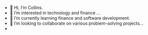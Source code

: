 - 👋 Hi, I’m Collins.
- 👀 I’m interested in technology and finance ...
- 🌱 I’m currently learning finance and software development.
- 💞️ I’m looking to collaborate on various problem-solving projects...
-

<!---
coll254-strath/coll254-strath is a ✨ special ✨ repository because its `README.md` (this file) appears on your GitHub profile.
You can click the Preview link to take a look at your changes.
--->
